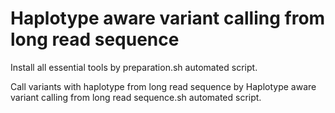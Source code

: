 # Haplotype aware variant calling from long read sequence
Install all essential tools by preparation.sh automated script.


Call variants with haplotype from long read sequence by Haplotype aware variant calling from long read sequence.sh automated script.
